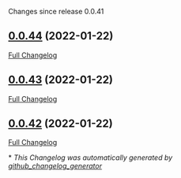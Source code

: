 Changes since release 0.0.41

## [0.0.44](https://github.com/jeremymv2/k8s_cicd/tree/0.0.44) (2022-01-22)

[Full Changelog](https://github.com/jeremymv2/k8s_cicd/compare/0.0.43...0.0.44)

## [0.0.43](https://github.com/jeremymv2/k8s_cicd/tree/0.0.43) (2022-01-22)

[Full Changelog](https://github.com/jeremymv2/k8s_cicd/compare/0.0.42...0.0.43)

## [0.0.42](https://github.com/jeremymv2/k8s_cicd/tree/0.0.42) (2022-01-22)

[Full Changelog](https://github.com/jeremymv2/k8s_cicd/compare/0.0.41...0.0.42)



\* *This Changelog was automatically generated by [github_changelog_generator](https://github.com/github-changelog-generator/github-changelog-generator)*
